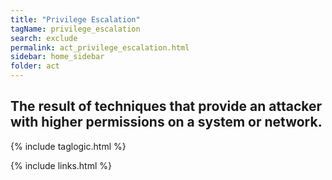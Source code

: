 ```yaml
---
title: "Privilege Escalation"
tagName: privilege_escalation
search: exclude
permalink: act_privilege_escalation.html
sidebar: home_sidebar
folder: act
---
```


## The result of techniques that provide an attacker with higher permissions on a system or network.

{% include taglogic.html %}

{% include links.html %}
